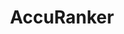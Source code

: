 ---
blog: https://accuranker.com/blog
facebook: https://facebook.com/AccuRanker
instagram: https://instagram.com/accuranker
linkedin: https://linkedin.com/company/accuranker
logohandle: accuranker
sort: accuranker
title: AccuRanker
twitter: https://x.com/accuranker
website: https://www.accuranker.com/
youtube: https://youtube.com/channel/UCv8uTVRcwNF1JkZ1Z0d7WUg
---